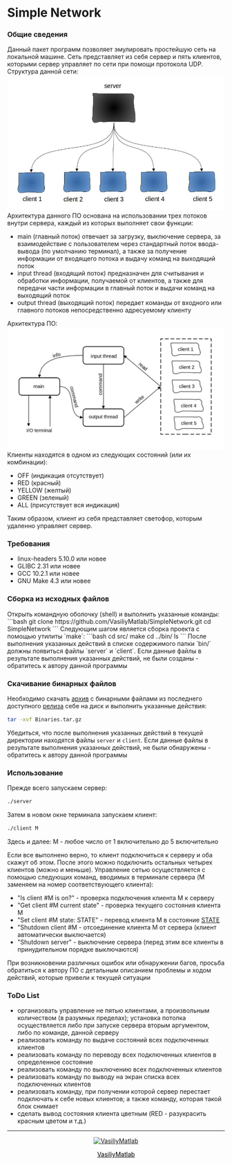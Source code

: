 <h1>Simple Network</h1>

<h3>Общие сведения</h3>
Данный пакет программ позволяет эмулировать простейшую сеть на локальной машине. Сеть представляет из себя сервер и пять клиентов, которыми сервер управляет по сети при помощи протокола UDP. Структура данной сети:
<img src="figures/net.jpeg" />
Архитектура данного ПО основана на использовании трех потоков внутри сервера, каждый из которых выполняет свои функции:

- main (главный поток) отвечает за загрузку, выключение сервера, за взаимодействие с пользователем через стандартный поток ввода-вывода (по умолчанию терминал), а также за получение информации от входящего потока и выдачу команд на выходящий поток
- input thread (входящий поток) предназначен для считывания и обработки информации, получаемой от клиентов, а также для передачи части информации в главный поток и выдачи команд на выходящий поток
- output thread (выходящий поток) передает команды от входного или главного потоков непосредственно адресуемому клиенту

Архитектура ПО:
<img src="figures/architecture.jpg" />
Клиенты находятся в одном из следующих состояний (или их комбинации): <a name="States"></a>
- OFF (индикация отсутствует)
- RED (красный)
- YELLOW (желтый)
- GREEN (зеленый)
- ALL (присутствует вся индикация)

Таким образом, клиент из себя представляет светофор, которым удаленно управляет сервер.

<h3>Требования</h3>

- linux-headers 5.10.0 или новее
- GLIBC 2.31 или новее
- GCC 10.2.1 или новее
- GNU Make 4.3 или новее

<h3>Сборка из исходных файлов</h3>
Открыть командную оболочку (shell) и выполнить указанные команды:  
```bash
git clone https://github.com/VasiliyMatlab/SimpleNetwork.git
cd SimpleNetwork
```
Следующим шагом является сборка проекта с помощью утилиты `make`:
```bash
cd src/
make
cd ../bin/
ls
```
После выполнения указанных действий в списке содержимого папки `bin/` должны появиться файлы `server` и `client`. Если данные файлы в результате выполнения указанных действий, не были созданы - обратитесь к автору данной программы

<h3>Скачивание бинарных файлов</h3>
Необходимо скачать <a href="https://github.com/VasiliyMatlab/SimpleNetwork/releases/latest/download/Binaries.tar.gz">архив</a> с бинарными файлами из последнего доступного <a href="https://github.com/VasiliyMatlab/SimpleNetwork/releases/latest">релиза</a> себе на диск и выполнить указанные действия:

```bash
tar -xvf Binaries.tar.gz
```
Убедиться, что после выполнения указанных действий в текущей директории находятся файлы `server` и `client`. Если данные файлы в результате выполнения указанных действий, не были обнаружены - обратитесь к автору данной программы

<h3>Использование</h3>
Прежде всего запускаем сервер:

```bash
./server
```
Затем в новом окне терминала запускаем клиент:

```bash
./client M
```
Здесь и далее: M - любое число от 1 включительно до 5 включительно

Если все выполнено верно, то клиент подключиться к серверу и оба скажут об этом. После этого можно подключить остальных четырех клиентов (можно и меньше).
Управление сетью осуществляется с помощью следующих команд, вводимых в терминале сервера (M заменяем на номер соответствующего клиента):
- "Is client #M is on?" - проверка подключения клиента M к серверу
- "Get client #M current state" - проверка текущего состояния клиента M
- "Set client #M state: STATE" - перевод клиента M в состояние [STATE](#States)
- "Shutdown client #M - отсоединение клиента M от сервера (клиент автоматически выключается)
- "Shutdown server" - выключение сервера (перед этим все клиенты в принудительном порядке выключаются)

При возникновении различных ошибок или обнаружении багов, просьба обратиться к автору ПО с детальным описанием проблемы и ходом действий, которые привели к текущей ситуации

<h3>ToDo List</h3>

- организовать управление не пятью клиентами, а произвольным количеством (в разумных пределах); установка потолка осуществляется либо при запуске сервера вторым аргументом, либо по команде, данной серверу
- реализовать команду по выдаче состояний всех подключенных клиентов
- реализовать команду по переводу всех подключенных клиентов в определенное состояние
- реализовать команду по выключению всех подключенных клиентов
- реализовать команду по выводу на экран списка всех подключенных клиентов
- реализовать команду, при получении которой сервер перестает подключать к себе новых клиентов; а также команду, которая такой блок снимает
- сделать вывод состояния клиента цветным (RED - разукрасить красным цветом и т.д.)

***
<p align="center"><a href="https://github.com/VasiliyMatlab"><img src="https://github.com/VasiliyMatlab.png" width="100" alt="VasiliyMatlab" /></a></p>
<p align="center"><a href="https://github.com/VasiliyMatlab" style="color: #000000">VasiliyMatlab</a></p>
